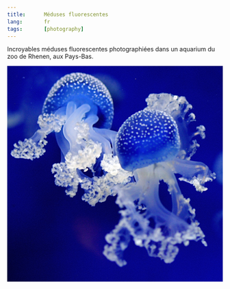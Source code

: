 ```yaml
---
title:      Méduses fluorescentes
lang:       fr
tags:       [photography]
---
```


Incroyables méduses fluorescentes photographiées dans un aquarium du zoo de Rhenen, aux Pays-Bas.

![](fluorescent_jellyfishes.jpg)

